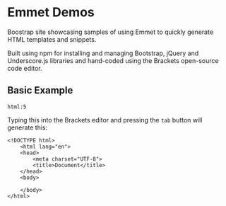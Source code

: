 # Emmet Demos

Boostrap site showcasing samples of using Emmet to quickly generate HTML templates and snippets.

Built using npm for installing and managing Bootstrap, jQuery and Underscore.js libraries and hand-coded using the 
Brackets open-source code editor.

## Basic Example
	html:5

Typing this into the Brackets editor and pressing the <code>tab</code> button will generate this:

	<!DOCTYPE html>
		<html lang="en">
		<head>
    		<meta charset="UTF-8">
    		<title>Document</title>
		</head>
		<body>
    
		</body>
	</html>
